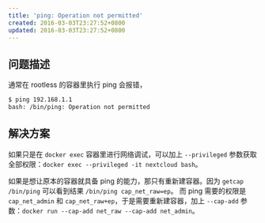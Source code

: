 ```yaml
---
title: 'ping: Operation not permitted'
created: 2016-03-03T23:27:52+0800
updated: 2016-03-03T23:27:52+0800
---
```



## 问题描述

通常在 rootless 的容器里执行 ping 会报错，

```sh
$ ping 192.168.1.1
bash: /bin/ping: Operation not permitted
```

## 解决方案

如果只是在 `docker exec` 容器里进行网络调试，可以加上 `--privileged` 参数获取全部权限：`docker exec --privileged -it nextcloud bash`。

如果是想让原本的容器就具备 ping 的能力，那只有重新建容器。因为 `getcap /bin/ping` 可以看到结果 `/bin/ping cap_net_raw=ep`。
而 ping 需要的权限是 `cap_net_admin` 和 `cap_net_raw+ep`，于是需要重新建容器，加上 `--cap-add` 参数：`docker run --cap-add net_raw --cap-add net_admin`。
